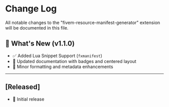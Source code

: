 # Change Log

All notable changes to the "fivem-resource-manifest-generator" extension will be documented in this file.

## 📢 What's New (v1.1.0)

- ✅ Added Lua Snippet Support (`fxmanifest`)
- 📘 Updated documentation with badges and centered layout
- 🧼 Minor formatting and metadata enhancements

---

## [Released]

- 🎉 Initial release